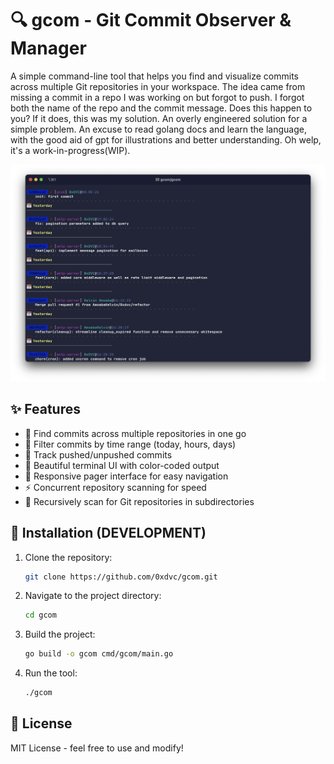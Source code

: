 # 🔍 gcom - Git Commit Observer & Manager
A simple command-line tool that helps you find and visualize commits across multiple Git repositories in your workspace. The idea came from missing a commit in a repo I was working on but forgot to push. I forgot both the name of the repo and the commit message. Does this happen to you? If it does, this was my solution. An overly engineered solution for a simple problem. An excuse to read golang docs and learn the language, with the good aid of gpt for illustrations and better understanding. Oh welp, it's a work-in-progress(WIP).

![Terminal Preview](./screenshot/Screenshot%202024-11-14%20at%2008.16.39.png)

## ✨ Features

- 🎯 Find commits across multiple repositories in one go
- 📅 Filter commits by time range (today, hours, days)
- 🔄 Track pushed/unpushed commits
- 🎨 Beautiful terminal UI with color-coded output
- 📱 Responsive pager interface for easy navigation
- ⚡ Concurrent repository scanning for speed
- 📁 Recursively scan for Git repositories in subdirectories


## 🚀 Installation (DEVELOPMENT)

1. Clone the repository:
   ```sh
   git clone https://github.com/0xdvc/gcom.git
   ```

2. Navigate to the project directory:
   ```sh
   cd gcom
   ```

3. Build the project:
   ```sh
   go build -o gcom cmd/gcom/main.go
   ```

4. Run the tool:
   ```sh
   ./gcom
   ```


## 📝 License

MIT License - feel free to use and modify!
